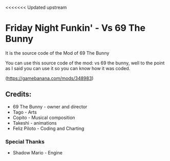 <<<<<<< Updated upstream
# Friday Night Funkin' - Vs 69 The Bunny
 It is the source code of the Mod of 69 The Bunny

You can use this source code of the mod: vs 69 the bunny, well to the point as I said you can use it so you can know how it was coded.

(https://gamebanana.com/mods/348983)

## Credits:
* 69 The Bunny - owner and director
* Tago - Arts
* Copito - Musical composition
* Takeshi - animations
* Feliz Piloto - Coding and Charting

### Special Thanks
* Shadow Mario - Engine
